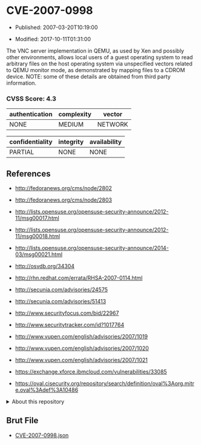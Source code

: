 # CVE-2007-0998

- Published: 2007-03-20T10:19:00

- Modified: 2017-10-11T01:31:00

The VNC server implementation in QEMU, as used by Xen and possibly other environments, allows local users of a guest operating system to read arbitrary files on the host operating system via unspecified vectors related to QEMU monitor mode, as demonstrated by mapping files to a CDROM device.  NOTE: some of these details are obtained from third party information.

### CVSS Score: **4.3**

| authentication | complexity | vector |
| --- | --- | --- |
| NONE | MEDIUM | NETWORK |

| confidentiality | integrity | availability |
| --- | --- | --- |
| PARTIAL | NONE | NONE |

## References

* http://fedoranews.org/cms/node/2802

* http://fedoranews.org/cms/node/2803

* http://lists.opensuse.org/opensuse-security-announce/2012-11/msg00017.html

* http://lists.opensuse.org/opensuse-security-announce/2012-11/msg00018.html

* http://lists.opensuse.org/opensuse-security-announce/2014-03/msg00021.html

* http://osvdb.org/34304

* http://rhn.redhat.com/errata/RHSA-2007-0114.html

* http://secunia.com/advisories/24575

* http://secunia.com/advisories/51413

* http://www.securityfocus.com/bid/22967

* http://www.securitytracker.com/id?1017764

* http://www.vupen.com/english/advisories/2007/1019

* http://www.vupen.com/english/advisories/2007/1020

* http://www.vupen.com/english/advisories/2007/1021

* https://exchange.xforce.ibmcloud.com/vulnerabilities/33085

* https://oval.cisecurity.org/repository/search/definition/oval%3Aorg.mitre.oval%3Adef%3A10486

<details>
<summary>About this repository</summary> 

  This repository is part of the project [Live Hack CVE](https://github.com/Live-Hack-CVE). Main website can be found [www.live-hack.org](https://www.live-hack.org) 
  
  Made by [Sn0wAlice](https://github.com/Sn0wAlice) for the people that care about security and need to have a feed of the latest CVEs. Hope you enjoy it, don't forget to star the repo and follow me on [Twitter](https://twitter.com/Sn0wAlice) and [Github](https://github.com/Sn0wAlice). And that is my [personnal website](https://www.alice-snow.me/)

  - [Home Page](https://github.com/Live-Hack-CVE)
  - [Framework](https://github.com/Live-Hack-CVE/cve-framework)
  - [CVE database](https://github.com/Live-Hack-CVE/full_database)
  - [Changelog](https://github.com/Live-Hack-CVE/Changelog)
</details>

## Brut File

* [CVE-2007-0998.json](https://raw.githubusercontent.com/Live-Hack-CVE/full_database/main/cves/2007/CVE-2007-0998.json)

